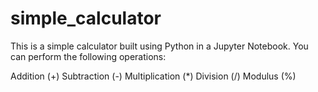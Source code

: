 # simple_calculator

This is a simple calculator built using Python in a Jupyter Notebook. You can perform the following operations:

Addition (+)
Subtraction (-)
Multiplication (*)
Division (/)
Modulus (%)
